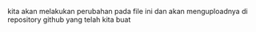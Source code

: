 kita akan melakukan perubahan pada file ini
dan akan menguploadnya di repository github yang telah kita buat
